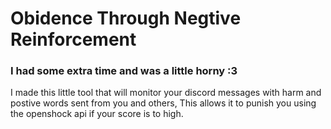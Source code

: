 # Obidence Through Negtive Reinforcement

### I had some extra time and was a little horny :3
I made this little tool that will monitor your discord messages with harm and postive words sent from you and others, This allows it to punish you using the openshock api if your score is to high.

